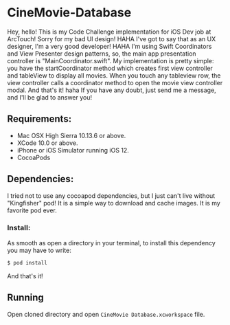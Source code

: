 # CineMovie-Database

Hey, hello! This is my Code Challenge implementation for iOS Dev job at ArcTouch!
Sorry for my bad UI design! HAHA I've got to say that as an UX designer, I'm a very good developer! HAHA
I'm using Swift Coordinators and View Presenter design patterns, so, the main app presentation controller is "MainCoordinator.swift".
My implementation is pretty simple: you have the startCoordinator method which creates first view controller and tableView to display all movies. When you touch any tableview row, the view controller calls a coordinator method to open the movie view controller modal. And that's it! haha
If you have any doubt, just send me a message, and I'll be glad to answer you!

## Requirements:
- Mac OSX High Sierra 10.13.6 or above.
- XCode 10.0 or above.
- iPhone or iOS Simulator running iOS 12.
- CocoaPods

## Dependencies:
I tried not to use any cocoapod dependencies, but I just can't live without "Kingfisher" pod! It is a simple way to download and cache images. It is my favorite pod ever.

### Install:
As smooth as open a directory in your terminal, to install this dependency you may have to write:
```sh
$ pod install
```
And that's it!

## Running
Open cloned directory and open `CineMovie Database.xcworkspace` file.

